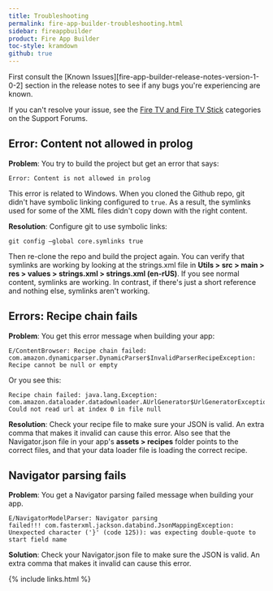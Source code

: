 ```yaml
---
title: Troubleshooting
permalink: fire-app-builder-troubleshooting.html
sidebar: fireappbuilder
product: Fire App Builder
toc-style: kramdown
github: true
---
```


First consult the [Known Issues][fire-app-builder-release-notes-version-1-0-2] section in the release notes to see if any bugs you're experiencing are known.

If you can't resolve your issue, see the [Fire TV and Fire TV Stick](https://forums.developer.amazon.com/spaces/43/Fire+TV+and+Fire+TV+Stick.html) categories on the Support Forums.

## Error: Content not allowed in prolog

**Problem**: You try to build the project but get an error that says:

```
Error: Content is not allowed in prolog
```

This error is related to Windows. When you cloned the Github repo, git didn't have symbolic linking configured to `true`. As a result, the symlinks used for some of the XML files didn't copy down with the right content.

**Resolution**: Configure git to use symbolic links:

```
git config –global core.symlinks true
```

Then re-clone the repo and build the project again. You can verify that symlinks are working by looking at the strings.xml file in **Utils > src > main > res > values > strings.xml > strings.xml (en-rUS)**. If you see normal content, symlinks are working. In contrast, if there's just a short reference and nothing else, symlinks aren't working.

## Errors: Recipe chain fails

**Problem**: You get this error message when building your app:

```
E/ContentBrowser: Recipe chain failed: com.amazon.dynamicparser.DynamicParser$InvalidParserRecipeException: Recipe cannot be null or empty
```

Or you see this:

```
Recipe chain failed: java.lang.Exception: com.amazon.dataloader.datadownloader.AUrlGenerator$UrlGeneratorException: Could not read url at index 0 in file null
```
**Resolution**: Check your recipe file to make sure your JSON is valid. An extra comma that makes it invalid can cause this error. Also see that the Navigator.json file in your app's **assets > recipes** folder points to the correct files, and that your data loader file is loading the correct recipe.

## Navigator parsing fails

**Problem**: You get a Navigator parsing failed message when building your app.

```
E/NavigatorModelParser: Navigator parsing failed!!! com.fasterxml.jackson.databind.JsonMappingException: Unexpected character ('}' (code 125)): was expecting double-quote to start field name
```

**Solution**: Check your Navigator.json file to make sure the JSON is valid. An extra comma that makes it invalid can cause this error.

{% include links.html %}

